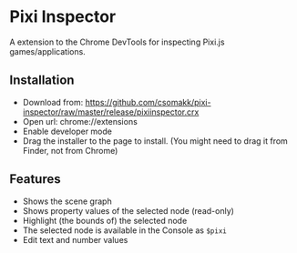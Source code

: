 # Pixi Inspector

A extension to the Chrome DevTools for inspecting Pixi.js games/applications.

## Installation

* Download from: https://github.com/csomakk/pixi-inspector/raw/master/release/pixiinspector.crx
* Open url: chrome://extensions
* Enable developer mode
* Drag the installer to the page to install. (You might need to drag it from Finder, not from Chrome)

## Features

* Shows the scene graph 
* Shows property values of the selected node (read-only)
* Highlight (the bounds of) the selected node
* The selected node is available in the Console as `$pixi`
* Edit text and number values
